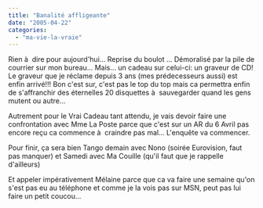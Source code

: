```yaml
---
title: "Banalité affligeante"
date: "2005-04-22"
categories: 
  - "ma-vie-la-vraie"
---
```


Rien à  dire pour aujourd'hui... Reprise du boulot ... Démoralisé par la pile de courrier sur mon bureau... Mais... un cadeau sur celui-ci: un graveur de CD! Le graveur que je réclame depuis 3 ans (mes prédecesseurs aussi) est enfin arrivé!!! Bon c'est sur, c'est pas le top du top mais ca permettra enfin de s'affranchir des éternelles 20 disquettes à  sauvegarder quand les gens mutent ou autre...

Autrement pour le Vrai Cadeau tant attendu, je vais devoir faire une confrontation avec Mme La Poste parce que c'est sur un AR du 6 Avril pas encore reçu ca commence à  craindre pas mal... L'enquête va commencer.

Pour finir, ça sera bien Tango demain avec Nono (soirée Eurovision, faut pas manquer) et Samedi avec Ma Couille (qu'il faut que je rappelle d'ailleurs)

Et appeler impérativement Mélaine parce que ca va faire une semaine qu'on s'est pas eu au téléphone et comme je la vois pas sur MSN, peut pas lui faire un petit coucou...
